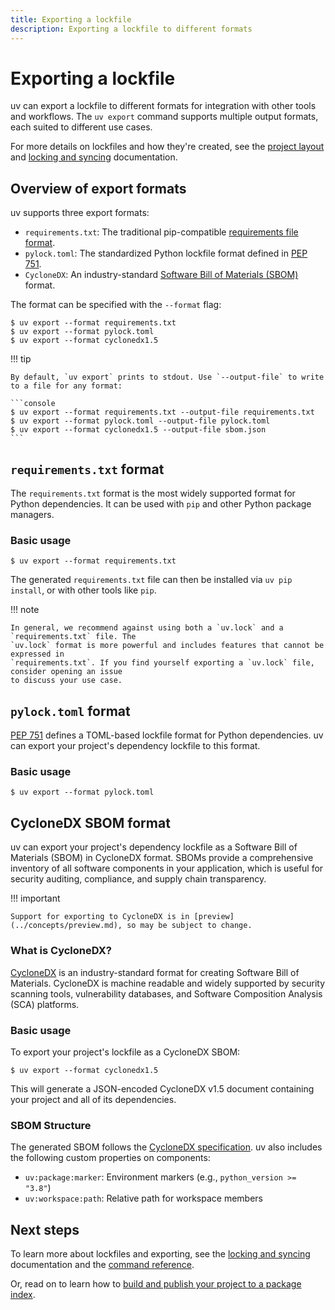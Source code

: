 ```yaml
---
title: Exporting a lockfile
description: Exporting a lockfile to different formats
---
```


# Exporting a lockfile

uv can export a lockfile to different formats for integration with other tools and workflows. The
`uv export` command supports multiple output formats, each suited to different use cases.

For more details on lockfiles and how they're created, see the
[project layout](../concepts/projects/layout.md) and
[locking and syncing](../concepts/projects/sync.md) documentation.

## Overview of export formats

uv supports three export formats:

- `requirements.txt`: The traditional pip-compatible
  [requirements file format](https://pip.pypa.io/en/stable/reference/requirements-file-format/).
- `pylock.toml`: The standardized Python lockfile format defined in
  [PEP 751](https://peps.python.org/pep-0751/).
- `CycloneDX`: An industry-standard [Software Bill of Materials (SBOM)](https://cyclonedx.org/)
  format.

The format can be specified with the `--format` flag:

```console
$ uv export --format requirements.txt
$ uv export --format pylock.toml
$ uv export --format cyclonedx1.5
```

!!! tip

    By default, `uv export` prints to stdout. Use `--output-file` to write to a file for any format:

    ```console
    $ uv export --format requirements.txt --output-file requirements.txt
    $ uv export --format pylock.toml --output-file pylock.toml
    $ uv export --format cyclonedx1.5 --output-file sbom.json
    ```

## `requirements.txt` format

The `requirements.txt` format is the most widely supported format for Python dependencies. It can be
used with `pip` and other Python package managers.

### Basic usage

```console
$ uv export --format requirements.txt
```

The generated `requirements.txt` file can then be installed via `uv pip install`, or with other
tools like `pip`.

!!! note

    In general, we recommend against using both a `uv.lock` and a `requirements.txt` file. The
    `uv.lock` format is more powerful and includes features that cannot be expressed in
    `requirements.txt`. If you find yourself exporting a `uv.lock` file, consider opening an issue
    to discuss your use case.

## `pylock.toml` format

[PEP 751](https://peps.python.org/pep-0751/) defines a TOML-based lockfile format for Python
dependencies. uv can export your project's dependency lockfile to this format.

### Basic usage

```console
$ uv export --format pylock.toml
```

## CycloneDX SBOM format

uv can export your project's dependency lockfile as a Software Bill of Materials (SBOM) in CycloneDX
format. SBOMs provide a comprehensive inventory of all software components in your application,
which is useful for security auditing, compliance, and supply chain transparency.

!!! important

    Support for exporting to CycloneDX is in [preview](../concepts/preview.md), so may be subject to change.

### What is CycloneDX?

[CycloneDX](https://cyclonedx.org/) is an industry-standard format for creating Software Bill of
Materials. CycloneDX is machine readable and widely supported by security scanning tools,
vulnerability databases, and Software Composition Analysis (SCA) platforms.

### Basic usage

To export your project's lockfile as a CycloneDX SBOM:

```console
$ uv export --format cyclonedx1.5
```

This will generate a JSON-encoded CycloneDX v1.5 document containing your project and all of its
dependencies.

### SBOM Structure

The generated SBOM follows the
[CycloneDX specification](https://cyclonedx.org/specification/overview/). uv also includes the
following custom properties on components:

- `uv:package:marker`: Environment markers (e.g., `python_version >= "3.8"`)
- `uv:workspace:path`: Relative path for workspace members

## Next steps

To learn more about lockfiles and exporting, see the
[locking and syncing](../concepts/projects/sync.md) documentation and the
[command reference](../reference/cli.md#uv-export).

Or, read on to learn how to [build and publish your project to a package index](./package.md).
